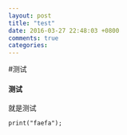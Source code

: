 ```yaml
---
layout: post
title: "test"
date: 2016-03-27 22:48:03 +0800
comments: true
categories: 
---
```


#测试
#### 测试
就是测试
```
print("faefa");
```
